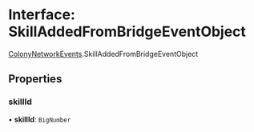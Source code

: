 # Interface: SkillAddedFromBridgeEventObject

[ColonyNetworkEvents](../modules/ColonyNetworkEvents.md).SkillAddedFromBridgeEventObject

## Properties

### skillId

• **skillId**: `BigNumber`
